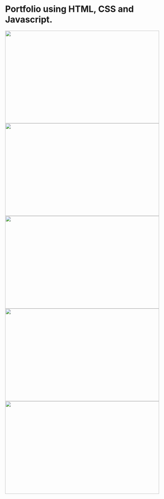# Portfolio using HTML, CSS and Javascript.


<img src="https://user-images.githubusercontent.com/71315238/103872218-1afd9200-50f4-11eb-8658-4e95415e782d.png" width="500" height="300" /> <img src="https://user-images.githubusercontent.com/71315238/103872268-2f418f00-50f4-11eb-88d5-83186b96973f.png" width="500" height="300" /> 
<img src="https://user-images.githubusercontent.com/71315238/103872389-5ac47980-50f4-11eb-9f7c-0394ffa3d502.png" width="500" height="300" /> <img src="https://user-images.githubusercontent.com/71315238/103872438-6dd74980-50f4-11eb-85ad-f9987d489674.png" width="500" height="300" />
<img src="https://user-images.githubusercontent.com/71315238/103872591-a1b26f00-50f4-11eb-80ed-b5d65986fc56.png" width="500" height="300" />

